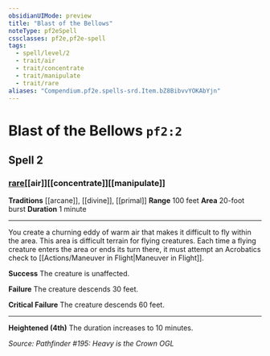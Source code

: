 ```yaml
---
obsidianUIMode: preview
title: "Blast of the Bellows"
noteType: pf2eSpell
cssclasses: pf2e,pf2e-spell
tags:
  - spell/level/2
  - trait/air
  - trait/concentrate
  - trait/manipulate
  - trait/rare
aliases: "Compendium.pf2e.spells-srd.Item.bZ8BibvvYOKAbYjn" 
---
```

# Blast of the Bellows  `pf2:2`  
## Spell 2
### [rare](rare "Rare Rarity Trait")[[air]][[concentrate]][[manipulate]]
**Traditions** [[arcane]], [[divine]], [[primal]]
**Range** 100 feet
**Area** 20-foot burst
**Duration** 1 minute
* * * 
You create a churning eddy of warm air that makes it difficult to fly within the area. This area is difficult terrain for flying creatures. Each time a flying creature enters the area or ends its turn there, it must attempt an Acrobatics check to [[Actions/Maneuver in Flight|Maneuver in Flight]].

**Success** The creature is unaffected.

**Failure** The creature descends 30 feet.

**Critical Failure** The creature descends 60 feet.

* * *

**Heightened (4th)** The duration increases to 10 minutes.

*Source: Pathfinder #195: Heavy is the Crown*
*OGL*